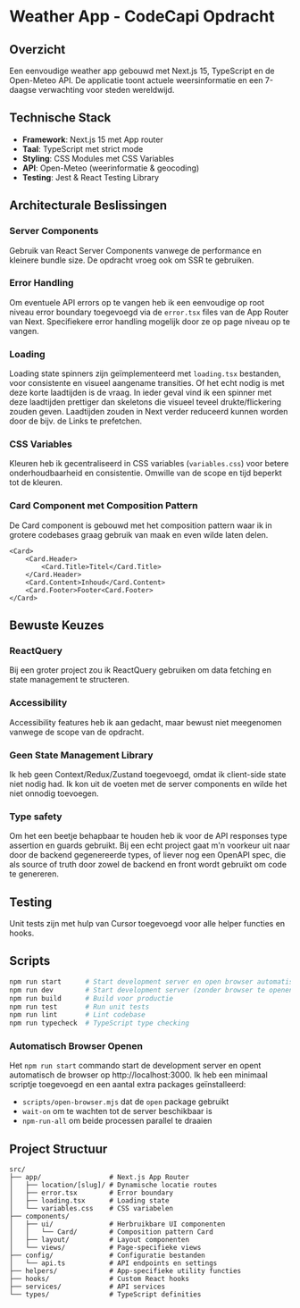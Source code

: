 # Weather App - CodeCapi Opdracht

## Overzicht

Een eenvoudige weather app gebouwd met Next.js 15, TypeScript en de Open-Meteo API. De applicatie toont actuele weersinformatie en een 7-daagse verwachting voor steden wereldwijd.

## Technische Stack

- **Framework**: Next.js 15 met App router
- **Taal**: TypeScript met strict mode
- **Styling**: CSS Modules met CSS Variables
- **API**: Open-Meteo (weerinformatie & geocoding)
- **Testing**: Jest & React Testing Library

## Architecturale Beslissingen

### Server Components

Gebruik van React Server Components vanwege de performance en kleinere bundle size. De opdracht vroeg ook om SSR te gebruiken.

### Error Handling

Om eventuele API errors op te vangen heb ik een eenvoudige op root niveau error boundary toegevoegd via de `error.tsx` files van de App Router van Next. Specifiekere error handling mogelijk door ze op page niveau op te vangen.

### Loading

Loading state spinners zijn geïmplementeerd met `loading.tsx` bestanden, voor consistente en visueel aangename transities. Of het echt nodig is met deze korte laadtijden is de vraag. In ieder geval vind ik een spinner met deze laadtijden prettiger dan skeletons die visueel teveel drukte/flickering zouden geven. Laadtijden zouden in Next verder reduceerd kunnen worden door de bijv. de Links te prefetchen.

### CSS Variables

Kleuren heb ik gecentraliseerd in CSS variables (`variables.css`) voor betere onderhoudbaarheid en consistentie. Omwille van de scope en tijd beperkt tot de kleuren.

### Card Component met Composition Pattern

De Card component is gebouwd met het composition pattern waar ik in grotere codebases graag gebruik van maak en even wilde laten delen.

```tsx
<Card>
    <Card.Header>
        <Card.Title>Titel</Card.Title>
    </Card.Header>
    <Card.Content>Inhoud</Card.Content>
    <Card.Footer>Footer<Card.Footer>
</Card>
```

## Bewuste Keuzes

### ReactQuery

Bij een groter project zou ik ReactQuery gebruiken om data fetching en state management te structeren.

### Accessibility

Accessibility features heb ik aan gedacht, maar bewust niet meegenomen vanwege de scope van de opdracht.

### Geen State Management Library

Ik heb geen Context/Redux/Zustand toegevoegd, omdat ik client-side state niet nodig had. Ik kon uit de voeten met de server components en wilde het niet onnodig toevoegen.

### Type safety

Om het een beetje behapbaar te houden heb ik voor de API responses type assertion en guards gebruikt. Bij een echt project gaat m'n voorkeur uit naar door de backend gegenereerde types, of liever nog een OpenAPI spec, die als source of truth door zowel de backend en front wordt gebruikt om code te genereren.

## Testing

Unit tests zijn met hulp van Cursor toegevoegd voor alle helper functies en hooks.

## Scripts

```bash
npm run start      # Start development server en open browser automatisch
npm run dev        # Start development server (zonder browser te openen)
npm run build      # Build voor productie
npm run test       # Run unit tests
npm run lint       # Lint codebase
npm run typecheck  # TypeScript type checking
```

### Automatisch Browser Openen

Het `npm run start` commando start de development server en opent automatisch de browser op http://localhost:3000. Ik heb een minimaal scriptje toegevoegd en een aantal extra packages geïnstalleerd:

- `scripts/open-browser.mjs` dat de `open` package gebruikt
- `wait-on` om te wachten tot de server beschikbaar is
- `npm-run-all` om beide processen parallel te draaien

## Project Structuur

```
src/
├── app/                 # Next.js App Router
│   ├── location/[slug]/ # Dynamische locatie routes
│   ├── error.tsx        # Error boundary
│   ├── loading.tsx      # Loading state
│   └── variables.css    # CSS variabelen
├── components/
│   ├── ui/              # Herbruikbare UI componenten
│   │   └── Card/        # Composition pattern Card
│   ├── layout/          # Layout componenten
│   └── views/           # Page-specifieke views
├── config/              # Configuratie bestanden
│   └── api.ts           # API endpoints en settings
├── helpers/             # App-specifieke utility functies
├── hooks/               # Custom React hooks
├── services/            # API services
└── types/               # TypeScript definities
```
